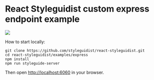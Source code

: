 # React Styleguidist custom express endpoint example

![](http://wow.sapegin.me/1r2H2v2O2M1C/Image%202016-04-12%20at%208.10.14%20PM.png)

How to start locally:

```
git clone https://github.com/styleguidist/react-styleguidist.git
cd react-styleguidist/examples/express
npm install
npm run styleguide-server
```

Then open [http://localhost:6060](http://localhost:6060) in your browser.
